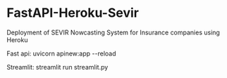 # FastAPI-Heroku-Sevir
Deployment of SEVIR Nowcasting System for Insurance companies using Heroku

Fast api:
uvicorn apinew:app --reload


Streamlit:
streamlit run streamlit.py




